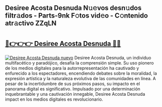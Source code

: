 ## Desiree Acosta Desnuda N𝚞𝚎vos desn𝚞dos filtr𝚊dos - Parts-9nk F𝚘tos vid𝚎o - C𝚘ntenido atr𝚊ctivo ZZqLN

# <h2><a href="http://mb1w3sl.tromn.icu/?c=Desiree+Acosta+Desnuda">🔗👉👉👉 Desiree Acosta Desnuda 🔗🔗</a></h2>

[![Desiree Acosta Desnuda nuevo](https://i.imgur.com/pEAQMta.gif)](http://mb1w3sl.tromn.icu/?c=Desiree+Acosta+Desnuda)
Desiree Acosta Desnuda, un individuo multifacético y paradójico, desafía la comprensión simple. Su uso pionero de los medios digitales para la autorrepresentación ha cautivado y enfurecido a los espectadores, encendiendo debates sobre la moralidad, la expresión artística y la naturaleza evolutiva de las comunidades en línea. A pesar de la incertidumbre de sus próximos pasos, su impacto en el panorama digital es significativo. Impulsado por una determinación inquebrantable y una cautivación innegable, Desiree Acosta Desnuda impact en los medios digitales es revolucionario.
